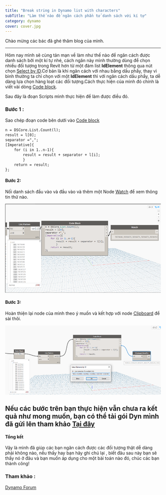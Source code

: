 ```yaml
---
title: "Break string in Dynamo list with characters"
subTitle: "Làm thế nào để ngăn cách phần tử danh sách với kí tự"
category: dynamo
cover: cover.jpg
---
```


Chào mừng các bác đã ghé thăm blog của mình.

---

Hôm nay mình sẽ cùng tản mạn về làm như thế nào để ngăn cách được danh sách bởi một kí tự nhé, cách ngăn này mình thường dùng để chọn nhiều đối tượng trong Revit hơn từ một đám list **IdElement** thông qua nút chọn [Select by ID](https://knowledge.autodesk.com/support/revit-products/learn-explore/caas/CloudHelp/cloudhelp/2016/ENU/Revit-Troubleshooting/files/GUID-2B1CC22C-CB1F-45DA-B57B-62C36013D9E0-htm.html).Cơ bản là khi ngăn cách với nhau bằng dấu phẩy, thay vì bình thường ta chỉ chọn với một **IdElement** thì với ngăn cách dấu phẩy, ta dễ dàng lựa chọn hàng loạt các đối tượng.Cách thực hiện của mình đó chính là viết vài dòng [Code block](https://primer.dynamobim.org/07_Code-Block/7-1_what-is-a-code-block.html).

Sau đây là đoạn Scripts mình thực hiện để làm được điều đó.
### Bước 1 :
Sao chép đoạn code bên dưới vào [Code block](https://primer.dynamobim.org/07_Code-Block/7-1_what-is-a-code-block.html)
```
n = DSCore.List.Count(l);
result = l[0];
separator =",";
[Imperative]{
	for (i in 1..n-1){
		result = result + separator + l[i];
		}
	return = result;
};

```
#### Bước 2:
Nối danh sách đầu vào và đầu vào và thêm một Node [Watch](https://dynamonow.com/watch-node/) để xem thông tin thử nào.

![](https://github.com/chuong9x/DataBlog/blob/master/BreakStringDynamo/List.Separator.png?raw=true)
#### Bước 3:
Hoàn thiện lại node của mình  theo ý muốn và kết hợp với node [Clipboard](https://dynamonodes.com/2016/01/07/clipboard-sendto/) để sài thôi.

![](https://github.com/chuong9x/DataBlog/blob/master/BreakStringDynamo/String.Separator02.png?raw=true)

Nếu các bước trên bạn thực hiện vẫn chưa ra kết quả như mong muốn, bạn có thể tải gói **Dyn** mình đã gửi lên tham khảo [Tại đây](https://github.com/chuong9x/DataBlog/blob/master/BreakStringDynamo/String.Separator.dyn)
---

#### Tổng kết
Vậy là mình đã giúp các bạn ngăn cách được các đối tượng thật dễ dàng phải không nào, nếu thấy hay bạn hãy ghi chú lại , biết đâu sau này bạn sẽ thấy nó ở đâu và bạn muốn áp dụng cho một bài toán nào đó, chúc các bạn thành công!

### Tham khảo :

[Dynamo Forum](https://forum.dynamobim.com/t/loop-introduce-multiple-parameters-to-an-instance-element/26825/3)
